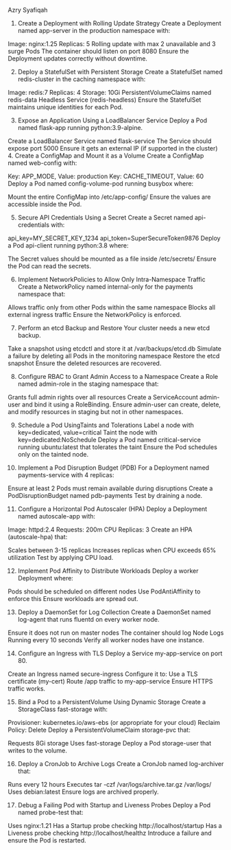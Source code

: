 Azry Syafiqah

1. Create a Deployment with Rolling Update Strategy
Create a Deployment named app-server in the production namespace with:

Image: nginx:1.25
Replicas: 5
Rolling update with max 2 unavailable and 3 surge Pods
The container should listen on port 8080
Ensure the Deployment updates correctly without downtime.

2. Deploy a StatefulSet with Persistent Storage
Create a StatefulSet named redis-cluster in the caching namespace with:

Image: redis:7
Replicas: 4
Storage: 10Gi PersistentVolumeClaims named redis-data
Headless Service (redis-headless)
Ensure the StatefulSet maintains unique identities for each Pod.

3. Expose an Application Using a LoadBalancer Service
Deploy a Pod named flask-app running python:3.9-alpine.

Create a LoadBalancer Service named flask-service
The Service should expose port 5000
Ensure it gets an external IP (if supported in the cluster)
4. Create a ConfigMap and Mount it as a Volume
Create a ConfigMap named web-config with:

Key: APP_MODE, Value: production
Key: CACHE_TIMEOUT, Value: 60
Deploy a Pod named config-volume-pod running busybox where:

Mount the entire ConfigMap into /etc/app-config/
Ensure the values are accessible inside the Pod.

5. Secure API Credentials Using a Secret
Create a Secret named api-credentials with:

api_key=MY_SECRET_KEY_1234
api_token=SuperSecureToken9876
Deploy a Pod api-client running python:3.8 where:

The Secret values should be mounted as a file inside /etc/secrets/
Ensure the Pod can read the secrets.

6. Implement NetworkPolicies to Allow Only Intra-Namespace Traffic
Create a NetworkPolicy named internal-only for the payments namespace that:

Allows traffic only from other Pods within the same namespace
Blocks all external ingress traffic
Ensure the NetworkPolicy is enforced.

7. Perform an etcd Backup and Restore
Your cluster needs a new etcd backup.

Take a snapshot using etcdctl and store it at /var/backups/etcd.db
Simulate a failure by deleting all Pods in the monitoring namespace
Restore the etcd snapshot
Ensure the deleted resources are recovered.

8. Configure RBAC to Grant Admin Access to a Namespace
Create a Role named admin-role in the staging namespace that:

Grants full admin rights over all resources
Create a ServiceAccount admin-user and bind it using a RoleBinding.
Ensure admin-user can create, delete, and modify resources in staging but not in other namespaces.

9. Schedule a Pod UsingTaints and Tolerations
Label a node with key=dedicated, value=critical
Taint the node with key=dedicated:NoSchedule
Deploy a Pod named critical-service running ubuntu:latest that tolerates the taint
Ensure the Pod schedules only on the tainted node.

10. Implement a Pod Disruption Budget (PDB)
For a Deployment named payments-service with 4 replicas:

Ensure at least 2 Pods must remain available during disruptions
Create a PodDisruptionBudget named pdb-payments
Test by draining a node.

11. Configure a Horizontal Pod Autoscaler (HPA)
Deploy a Deployment named autoscale-app with:

Image: httpd:2.4
Requests: 200m CPU
Replicas: 3
Create an HPA (autoscale-hpa) that:

Scales between 3-15 replicas
Increases replicas when CPU exceeds 65% utilization
Test by applying CPU load.

12. Implement Pod Affinity to Distribute Workloads
Deploy a worker Deployment where:

Pods should be scheduled on different nodes
Use PodAntiAffinity to enforce this
Ensure workloads are spread out.

13. Deploy a DaemonSet for Log Collection
Create a DaemonSet named log-agent that runs fluentd on every worker node.

Ensure it does not run on master nodes
The container should log Node Logs Running every 10 seconds
Verify all worker nodes have one instance.

14. Configure an Ingress with TLS
Deploy a Service my-app-service on port 80.

Create an Ingress named secure-ingress
Configure it to:
Use a TLS certificate (my-cert)
Route /app traffic to my-app-service
Ensure HTTPS traffic works.

15. Bind a Pod to a PersistentVolume Using Dynamic Storage
Create a StorageClass fast-storage with:

Provisioner: kubernetes.io/aws-ebs (or appropriate for your cloud)
Reclaim Policy: Delete
Deploy a PersistentVolumeClaim storage-pvc that:

Requests 8Gi storage
Uses fast-storage
Deploy a Pod storage-user that writes to the volume.

16. Deploy a CronJob to Archive Logs
Create a CronJob named log-archiver that:

Runs every 12 hours
Executes tar -czf /var/logs/archive.tar.gz /var/logs/
Uses debian:latest
Ensure logs are archived properly.

17. Debug a Failing Pod with Startup and Liveness Probes
Deploy a Pod named probe-test that:

Uses nginx:1.21
Has a Startup probe checking http://localhost/startup
Has a Liveness probe checking http://localhost/healthz
Introduce a failure and ensure the Pod is restarted.